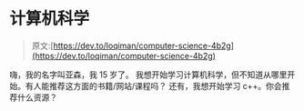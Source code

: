 # 计算机科学

> 原文:[https://dev.to/loqiman/computer-science-4b2g](https://dev.to/loqiman/computer-science-4b2g)

嗨，我的名字叫亚森，我 15 岁了。
我想开始学习计算机科学，但不知道从哪里开始。有人能推荐这方面的书籍/网站/课程吗？
还有，我想开始学习 c++。你会推荐什么资源？